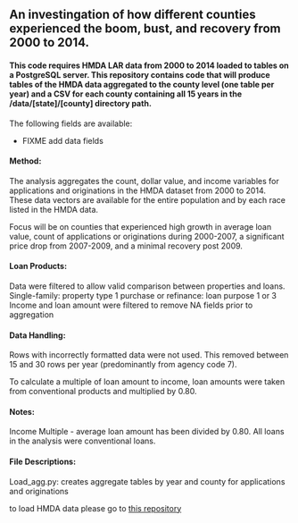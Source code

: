 ## An investingation of how different counties experienced the boom, bust, and recovery from 2000 to 2014.

#### This code requires HMDA LAR data from 2000 to 2014 loaded to tables on a PostgreSQL server. This repository contains code that will produce tables of the HMDA data aggregated to the county level (one table per year) and a CSV for each county containing all 15 years in the /data/[state]/[county] directory path.

The following fields are available:
- FIXME add data fields

#### Method:
The analysis aggregates the count, dollar value, and income variables for applications and originations in the HMDA dataset from 2000 to 2014. These data vectors are available for the entire population and by each race listed in the HMDA data.

Focus will be on counties that experienced high growth in average loan value, count of applications or originations during 2000-2007, a significant price drop from 2007-2009, and a minimal recovery post 2009.


#### Loan Products:
Data were filtered to allow valid comparison between properties and loans.
Single-family: property type 1
purchase or refinance: loan purpose 1 or 3
Income and loan amount were filtered to remove NA fields prior to aggregation

#### Data Handling:
Rows with incorrectly formatted data were not used. This removed between 15 and 30 rows per year (predominantly from agency code 7).

To calculate a multiple of loan amount to income, loan amounts were taken from conventional products and multiplied by 0.80.

#### Notes:
Income Multiple - average loan amount has been divided by 0.80. All loans in the analysis were conventional loans.

#### File Descriptions:

Load_agg.py: creates aggregate tables by year and county for applications and originations

to load HMDA data please go to [this repository](https://github.com/Kibrael/HMDA_load)